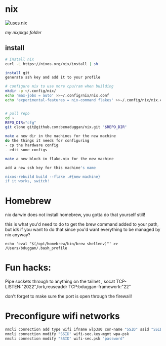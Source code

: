 # nix

[![uses nix](https://img.shields.io/badge/uses-nix-%237EBAE4)](https://nixos.org/)

_my nixpkgs folder_

## install

```bash
# install nix
curl -L https://nixos.org/nix/install | sh

install git
generate ssh key and add it to your profile

# configure nix to use more cpu/ram when building
mkdir -p ~/.config/nix/
echo 'max-jobs = auto' >>~/.config/nix/nix.conf
echo 'experimental-features = nix-command flakes' >>~/.config/nix/nix.conf


# pull repo
cd ~
REPO_DIR="cfg"
git clone git@github.com:benaduggan/nix.git "$REPO_DIR"

make a new dir in the machines for the new machine
do the things it needs for configuring
- cp the hardware config
- edit some configs

make a new block in flake.nix for the new machine

add a new ssh key for this machine's name

nixos-rebuild build --flake .#{new machine}
if it works, switch!

```

# Homebrew

nix darwin does not install homebrew, you gotta do that yourself still!

this is what you'd need to do to get the brew command added to your path, but idk if you want to do that since you'd want everything to be managed by nix anyway?

```
echo 'eval "$(/opt/homebrew/bin/brew shellenv)"' >> /Users/bduggan/.bash_profile
```

# Fun hacks:

Pipe sockets through to anything on the tailnet
, socat TCP-LISTEN:"2022",fork,reuseaddr TCP:bduggan-framework:"22"

don't forget to make sure the port is open through the firewall!

# Preconfigure wifi networks

```bash
nmcli connection add type wifi ifname wlp3s0 con-name "SSID" ssid "SSID" -- wifi.hidden yes
nmcli connection modify "SSID" wifi-sec.key-mgmt wpa-psk
nmcli connection modify "SSID" wifi-sec.psk "password"
```
